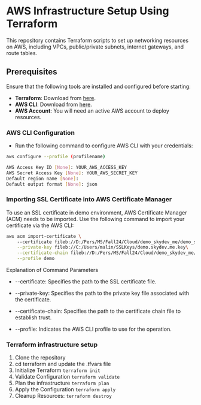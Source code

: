 # AWS Infrastructure Setup Using Terraform

This repository contains Terraform scripts to set up networking resources on AWS, including VPCs, public/private subnets, internet gateways, and route tables.

## Prerequisites

Ensure that the following tools are installed and configured before starting:

- **Terraform**: Download from [here](https://www.terraform.io/downloads.html).
- **AWS CLI**: Download from [here](https://aws.amazon.com/cli/).
- **AWS Account**: You will need an active AWS account to deploy resources.

### AWS CLI Configuration

- Run the following command to configure AWS CLI with your credentials:

```bash
aws configure --profile (profilename)

AWS Access Key ID [None]: YOUR_AWS_ACCESS_KEY
AWS Secret Access Key [None]: YOUR_AWS_SECRET_KEY
Default region name [None]: 
Default output format [None]: json
```

### Importing SSL Certificate into AWS Certificate Manager

To use an SSL certificate in demo environment, AWS Certificate Manager (ACM) needs to be imported. Use the following command to import your certificate via the AWS CLI:

```bash
aws acm import-certificate \  
    --certificate fileb://D:/Pers/MS/Fall24/Cloud/demo_skydev_me/demo_skydev_me.crt\
    --private-key fileb://C:/Users/malin/SSLKeys/demo.skydev.me.key\
    --certificate-chain fileb://D:/Pers/MS/Fall24/Cloud/demo_skydev_me/demo_skydev_me.ca-bundle\
    --profile demo
```

Explanation of Command Parameters

- --certificate: Specifies the path to the SSL certificate file.

- --private-key: Specifies the path to the private key file associated with the certificate.

- --certificate-chain: Specifies the path to the certificate chain file to establish trust.

- --profile: Indicates the AWS CLI profile to use for the operation.

### Terraform infrastructure setup

1. Clone the repository
2. cd terraform and update the .tfvars file
3. Initialize Terraform
    `terraform init`
4. Validate Configuration
   `terraform validate`
5. Plan the infrastructure
   `terraform plan`
6. Apply the Configuration
   `terraform apply`
7. Cleanup Resources:
   `terraform destroy`